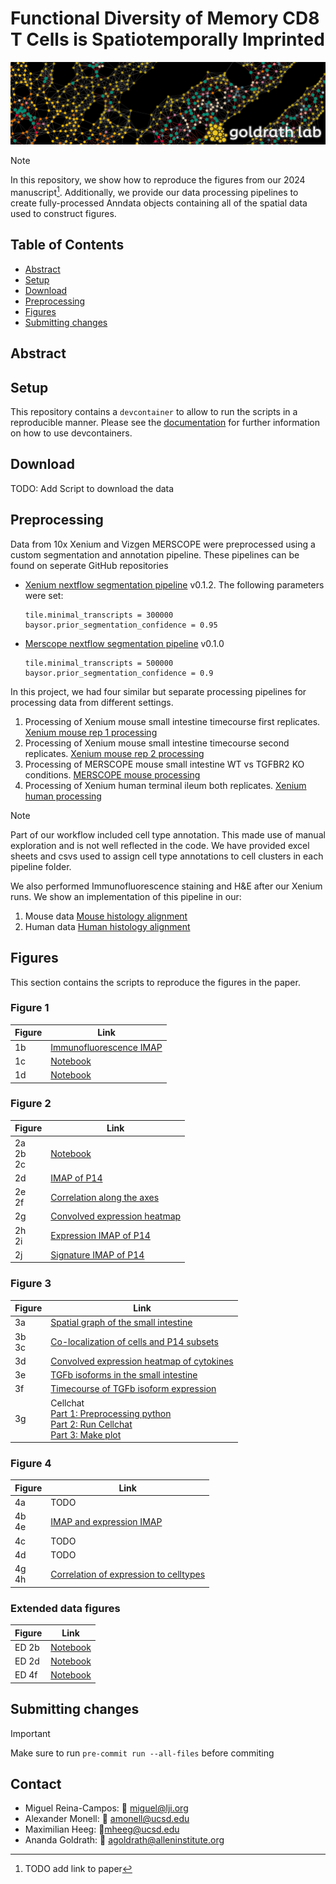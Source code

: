 # Functional Diversity of Memory CD8 T Cells is Spatiotemporally Imprinted
![Project Banner](images/connections.png)

> [!NOTE]
> In this repository, we show how to reproduce the figures from our 2024 manuscript[^1]. Additionally, we provide our data processing pipelines to create fully-processed Anndata objects containing all of the spatial data used to construct figures.

## Table of Contents

- [Abstract](#abstract)
- [Setup](#setup)
- [Download](#download)
- [Preprocessing](#preprocessing)
- [Figures](#figures)
- [Submitting changes](#submittingchanges)

## Abstract

## Setup

This repository contains a `devcontainer` to allow to run the scripts in a reproducible manner. Please see the [documentation](https://code.visualstudio.com/docs/devcontainers/containers) for further information on how to use devcontainers.

## Download

TODO: Add Script to download the data

## Preprocessing

Data from 10x Xenium and Vizgen MERSCOPE were preprocessed using a custom segmentation and annotation pipeline. These pipelines can be found on seperate GitHub repositories

- [Xenium nextflow segmentation pipeline](https://github.com/maximilian-heeg/xenium-segmentation) v0.1.2.
  The following parameters were set:

  ```text
  tile.minimal_transcripts = 300000
  baysor.prior_segmentation_confidence = 0.95
  ```

- [Merscope nextflow segmentation pipeline](https://github.com/maximilian-heeg/vizgen-segmentation/) v0.1.0

  ```text
  tile.minimal_transcripts = 500000
  baysor.prior_segmentation_confidence = 0.9
  ```

In this project, we had four similar but separate processing pipelines for processing data from different settings.

1. Processing of Xenium mouse small intestine timecourse first replicates.
   [Xenium mouse rep 1 processing](/processing_pipelines/Xenium_mouse_replicate_1_processing)
2. Processing of Xenium mouse small intestine timecourse second replicates.
   [Xenium mouse rep 2 processing](/processing_pipelines/Xenium_mouse_replicate_2_processing)
3. Processing of MERSCOPE mouse small intestine WT vs TGFBR2 KO conditions.
   [MERSCOPE mouse processing](/processing_pipelines/MERSCOPE_mouse_processing)
4. Processing of Xenium human terminal ileum both replicates.
   [Xenium human processing](/processing_pipelines/Xenium_human_processing)

> [!NOTE]
> Part of our workflow included cell type annotation. This made use of manual exploration and is not well reflected in the code. We have provided excel sheets and csvs used to assign cell type annotations to cell clusters in each pipeline folder.

We also performed Immunofluorescence staining and H&E after our Xenium runs.
We show an implementation of this pipeline in our:

1. Mouse data [Mouse histology alignment](/processing_pipelines/alignment/mouse_histology)
2. Human data [Human histology alignment](/processing_pipelines/alignment/human_histology)

## Figures

This section contains the scripts to reproduce the figures in the paper.

### Figure 1

| Figure | Link                                          |
|--------|-----------------------------------------------|
| 1b     | [Immunofluorescence IMAP](/Figure_1/1b.ipynb) |
| 1c     | [Notebook](/Figure_1/1c.ipynb)                |
| 1d     | [Notebook](/Figure_1/1d.ipynb)                |

### Figure 2

| Figure                 | Link                                               |
|------------------------|----------------------------------------------------|
| 2a <br /> 2b <br /> 2c | [Notebook](/Figure_2/2abc.ipynb)                   |
| 2d                     | [IMAP of P14](/Figure_2/2d.ipynb)                  |
| 2e <br /> 2f           | [Correlation along the axes](/Figure_2/2ef.ipynb)  |
| 2g                     | [Convolved expression heatmap](/Figure_2/2g.ipynb) |
| 2h <br /> 2i           | [Expression IMAP of P14](/Figure_2/2hi.ipynb)      |
| 2j                     | [Signature IMAP of P14](/Figure_2/2j.ipynb)        |

### Figure 3

| Figure       | Link                                                                                                                                                                                  |
|--------------|---------------------------------------------------------------------------------------------------------------------------------------------------------------------------------------|
| 3a           | [Spatial graph of the small intestine](/Figure_3/3a.ipynb)                                                                                                                            |
| 3b <br /> 3c | [Co-localization of cells and P14 subsets](/Figure_3/3bc.ipynb)                                                                                                                       |
| 3d           | [Convolved expression heatmap of cytokines](/Figure_3/3d.ipynb)                                                                                                                       |
| 3e           | [TGFb isoforms in the small intestine](/Figure_3/3e.ipynb)                                                                                                                            |
| 3f           | [Timecourse of TGFb isoform expression](/Figure_3/3f.ipynb)                                                                                                                           |
| 3g           | Cellchat <br /> [Part 1: Preprocessing python](/Figure_3/3g_part1.ipynb) <br /> [Part 2: Run Cellchat](/Figure_3/3g_part2.ipynb) <br /> [Part 3: Make plot](/Figure_3/3g_part3.ipynb) |

### Figure 4

| Figure       | Link                                                          |
|--------------|---------------------------------------------------------------|
| 4a           | TODO                                                          |
| 4b <br /> 4e | [IMAP and expression IMAP](/Figure_4/4be.ipynb)               |
| 4c           | TODO                                                          |
| 4d           | TODO                                                          |
| 4g <br /> 4h | [Correlation of expression to celltypes](/Figure_4/4gh.ipynb) |



### Extended data figures

| Figure | Link                            |
|--------|---------------------------------|
| ED 2b  | [Notebook](/Figure_2/2g.ipynb)  |
| ED 2d  | [Notebook](/Figure_2/2j.ipynb)  |
| ED 4f  | [Notebook](/Figure_4/4be.ipynb) |

## Submitting changes

> [!IMPORTANT]
> Make sure to run `pre-commit run --all-files` before commiting

[^1]: TODO add link to paper


## Contact

- Miguel Reina-Campos: :email: miguel@lji.org
- Alexander Monell: :email: amonell@ucsd.edu
- Maximilian Heeg: :email:mheeg@ucsd.edu
- Ananda Goldrath: :email: agoldrath@alleninstitute.org
